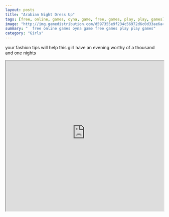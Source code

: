 ```yaml
---
layout: posts
title: "Arabian Night Dress Up"
tags: [free, online, games, oyna, game, free, games, play, play, games]
image: "http://img.gamedistribution.com/d597355e9f234c56972d6c0d33ae6ac6.jpg"
summary: "  free online games oyna game free games play play games"
category: "Girls"
---
```


your fashion tips will help this girl have an evening worthy of a thousand and one nights

<iframe width="100%" height="480px;" src="http://flash.gamedistribution.com?game=d597355e9f234c56972d6c0d33ae6ac6"></iframe>